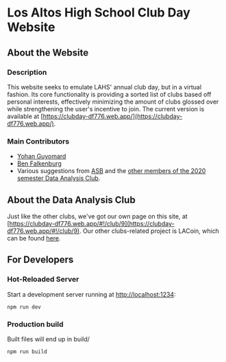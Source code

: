 # Los Altos High School Club Day Website

## About the Website

### Description
This website seeks to emulate LAHS' annual club day, but in a virtual fashion. Its core functionality is providing a sorted list of clubs based off personal interests, effectively minimizing the amount of clubs glossed over while strengthening the user's incentive to join. The current version is available at [https://clubday-df776.web.app/](https://clubday-df776.web.app/).

### Main Contributors
- [Yohan Guyomard](https://github.com/yohandev)
- [Ben Falkenburg](https://github.com/Peter-Pseudonym)
- Various suggestions from [ASB](https://lahsasb.org/) and the [other members of the 2020 semester Data Analysis Club](https://github.com/LAHS-Data/members).

## About the Data Analysis Club
Just like the other clubs, we've got our own page on this site, at [https://clubday-df776.web.app/#!/club/9](https://clubday-df776.web.app/#!/club/9). Our other clubs-related project is LACoin, which can be found [here](https://docs.google.com/document/d/1SBuS_xbCK1BCOG-dEDVL0K8V8492HG_F564zkjOFu3Y/edit).


## For Developers

### Hot-Reloaded Server
Start a development server running at [http://localhost:1234](http://localhost:1234):
```
npm run dev
```

### Production build
Built files will end up in build/

```
npm run build
```
